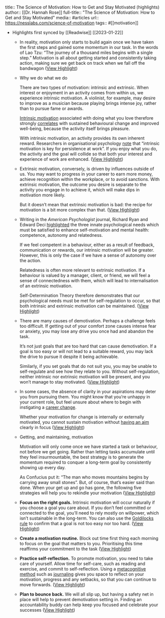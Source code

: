 title:: The Science of Motivation: How to Get and Stay Motivated (highlights)
author:: [[Dr. Hannah Rose]]
full-title:: "The Science of Motivation: How to Get and Stay Motivated"
media:: #articles
url:: https://nesslabs.com/science-of-motivation
tags:: #[[motivation]]

- Highlights first synced by [[Readwise]] [[2023-01-22]]
	- In reality, motivation only starts to build again once we have taken the first steps and gained some momentum in our task. In the words of Lao Tzu: “The journey of a thousand miles begins with a single step.” Motivation is all about getting started and consistently taking action, making sure we get back on track when we fall off the bandwagon ([View Highlight](https://read.readwise.io/read/01gqd6kbamkdwn4qpr0ffmeagb))
	- Why we do what we do
	  
	  There are two types of motivation: intrinsic and extrinsic. When interest or enjoyment in an activity comes from within us, we experience intrinsic motivation. A violinist, for example, may desire to improve as a musician because playing brings intense joy, rather than to pursue fame or awards.
	  
	  [Intrinsic motivation](https://nesslabs.com/intrinsic-motivation) associated with doing what you love therefore strongly [correlates](https://pubmed.ncbi.nlm.nih.gov/28222078/) with sustained behavioural change and improved well-being, because the activity itself brings pleasure.
	  
	  With intrinsic motivation, an activity provides its own inherent reward. Researchers in organisational psychology [note](https://static1.squarespace.com/static/61608805e8899c5c7be78396/t/617c85f1a4a35268ace1df69/1635550705821/the-structure-of-intrinsic-motivation.pdf) that “intrinsic motivation is key for persistence at work”. If you enjoy what you do, the activity and the goal will collide so that both your interest and experience of work are enhanced. ([View Highlight](https://read.readwise.io/read/01gqd6magtw6836h3nt3w6094h))
	- Extrinsic motivation, conversely, is driven by influences outside of us. You may want to progress in your career to earn more money, achieve recognition within the workplace, or to avoid sanctions. With extrinsic motivation, the outcome you desire is separate to the activity you engage in to achieve it, which will make dips in motivation more likely.
	  
	  But it doesn’t mean that extrinsic motivation is bad: the recipe for motivation is a bit more complex than that. ([View Highlight](https://read.readwise.io/read/01gqd6mfn6gkxsb3vawa2hf5sz))
	- Writing in the *American Psychologist* journal, Richard Ryan and Edward Deci [highlighted](https://psycnet.apa.org/doiLanding?doi=10.1037%2F0003-066X.55.1.68) the three innate psychological needs which must be satisfied to enhance self-motivation and mental health: competence, autonomy and relatedness.
	  
	  If we feel competent in a behaviour, either as a result of feedback, communication or rewards, our intrinsic motivation will be greater. However, this is only the case if we have a sense of autonomy over the action.
	  
	  Relatedness is often more relevant to extrinsic motivation. If a behaviour is valued by a manager, client, or friend, we will feel a sense of connectedness with them, which will lead to internalisation of an extrinsic motivation.
	  
	  Self-Determination Theory therefore demonstrates that our psychological needs must be met for self-regulation to occur, so that both intrinsic and extrinsic motivation can be maintained. ([View Highlight](https://read.readwise.io/read/01gqd6nza9vxwe25360zsn8rte))
	- There are many causes of demotivation. Perhaps a challenge feels too difficult. If getting out of your comfort zone causes intense fear or anxiety, you may lose any drive you once had and abandon the task.
	  
	  It’s not just goals that are too hard that can cause demotivation. If a goal is too easy or will not lead to a suitable reward, you may lack the drive to pursue it despite it being achievable.
	  
	  Similarly, if you set goals that do not suit you, you may be unable to self-regulate and see how they relate to you. Without self-regulation, neither intrinsic nor extrinsic motivation will be present, and you won’t manage to stay motivated. ([View Highlight](https://read.readwise.io/read/01gqd6q8f53g23be585c19fr9p))
	- In some cases, the absence of clarity in your aspirations may deter you from pursuing them. You might know that you’re unhappy in your current role, but feel unsure about where to begin with instigating a [career change](https://nesslabs.com/career-change).
	  
	  Whether your motivation for change is internally or externally motivated, you cannot sustain motivation without [having an aim](https://nesslabs.com/everything-is-aiming) clearly in focus ([View Highlight](https://read.readwise.io/read/01gqd6qv3tdpa2zvp532rkj472))
	- Getting, and maintaining, motivation
	  
	  Motivation will only come once we have started a task or behaviour, not before we get going. Rather than letting tasks accumulate until they feel insurmountable, the best strategy is to generate the momentum required to conquer a long-term goal by consistently showing up every day.
	  
	  As Confucius put it: “The man who moves mountains begins by carrying away small stones”. But, of course, that’s easier said than done. When your get up and go has gone, the following five strategies will help you to rekindle your motivation ([View Highlight](https://read.readwise.io/read/01gqd70ewnjt5dyq0rjy7x8jnm))
	- **Focus on the right goals.** Intrinsic motivation will occur naturally if you choose a goal you care about. If you don’t feel committed or connected to the goal, you’ll need to rely mostly on willpower, which isn’t sustainable in the long-term. You can also use the [Goldilocks rule](https://nesslabs.com/goldilocks-principle) to confirm that a goal is not too easy nor too hard. ([View Highlight](https://read.readwise.io/read/01gqd740drsqn4gfkechxtct1r))
	- **Create a motivation routine.** Block out time first thing each morning to focus on the goal that matters to you. Prioritising this time reaffirms your commitment to the task ([View Highlight](https://read.readwise.io/read/01gqd749ken1tks3yv1nfkftn9))
	- **Practice self-reflection.** To promote motivation, you need to take care of yourself. Allow time for self-care, such as reading and exercise, and commit to self-reflection. Using a [metacognitive method](https://nesslabs.com/metacognition) such as [journaling](https://nesslabs.com/dear-diary) gives you space to reflect on your motivation, progress and any setbacks, so that you can continue to move forwards. ([View Highlight](https://read.readwise.io/read/01gqd74jk94ewsa2xf338x33h3))
	- **Plan to bounce back.** We will all slip up, but having a safety net in place will help to prevent demotivation setting in. Finding an accountability buddy can help keep you focused and celebrate your successes ([View Highlight](https://read.readwise.io/read/01gqd754f072cxjvrvzm18yr3s))